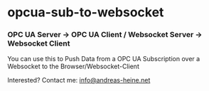 # opcua-sub-to-websocket  
### OPC UA Server -> OPC UA Client / Websocket Server -> Websocket Client   
  
You can use this to Push Data from a OPC UA Subscription over a Websocket to the Browser/Websocket-Client  
  
Interested? Contact me: info@andreas-heine.net
